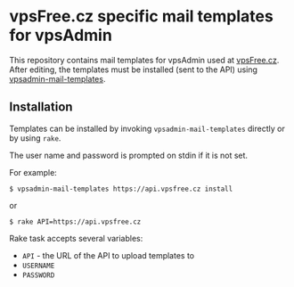 # vpsFree.cz specific mail templates for vpsAdmin

This repository contains mail templates for vpsAdmin used at
[vpsFree.cz](http://www.vpsfree.cz). After editing, the templates must be
installed (sent to the API) using
[vpsadmin-mail-templates](https://github.com/vpsfreecz/vpsadmin-mail-templates).

## Installation

Templates can be installed by invoking `vpsadmin-mail-templates` directly
or by using `rake`.

The user name and password is prompted on stdin if it is not set.

For example:

    $ vpsadmin-mail-templates https://api.vpsfree.cz install

or

    $ rake API=https://api.vpsfree.cz

Rake task accepts several variables:

 - `API` - the URL of the API to upload templates to
 - `USERNAME`
 - `PASSWORD`
